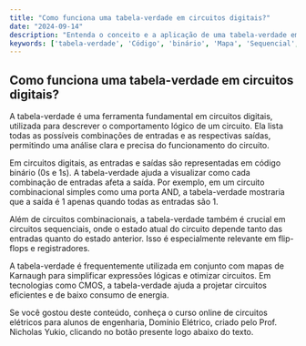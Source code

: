 ```yaml
---
title: "Como funciona uma tabela-verdade em circuitos digitais?"
date: "2024-09-14"
description: "Entenda o conceito e a aplicação de uma tabela-verdade em circuitos digitais."
keywords: ['tabela-verdade', 'Código', 'binário', 'Mapa', 'Sequencial', 'CMOS', 'decimal']
---
```


## Como funciona uma tabela-verdade em circuitos digitais?

A tabela-verdade é uma ferramenta fundamental em circuitos digitais, utilizada para descrever o comportamento lógico de um circuito. Ela lista todas as possíveis combinações de entradas e as respectivas saídas, permitindo uma análise clara e precisa do funcionamento do circuito.

Em circuitos digitais, as entradas e saídas são representadas em código binário (0s e 1s). A tabela-verdade ajuda a visualizar como cada combinação de entradas afeta a saída. Por exemplo, em um circuito combinacional simples como uma porta AND, a tabela-verdade mostraria que a saída é 1 apenas quando todas as entradas são 1.

Além de circuitos combinacionais, a tabela-verdade também é crucial em circuitos sequenciais, onde o estado atual do circuito depende tanto das entradas quanto do estado anterior. Isso é especialmente relevante em flip-flops e registradores.

A tabela-verdade é frequentemente utilizada em conjunto com mapas de Karnaugh para simplificar expressões lógicas e otimizar circuitos. Em tecnologias como CMOS, a tabela-verdade ajuda a projetar circuitos eficientes e de baixo consumo de energia.

Se você gostou deste conteúdo, conheça o curso online de circuitos elétricos para alunos de engenharia, Domínio Elétrico, criado pelo Prof. Nicholas Yukio, clicando no botão presente logo abaixo do texto.